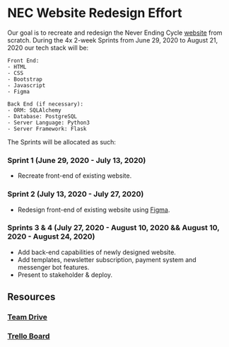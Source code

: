 # NEC Website Redesign Effort
Our goal is to recreate and redesign the Never Ending Cycle [website](http://neverendingcycle.org/) from scratch. During the 4x 2-week Sprints from June 29, 2020 to August 21, 2020 our tech stack will be:
```
Front End:
- HTML
- CSS
- Bootstrap
- Javascript
- Figma

Back End (if necessary):
- ORM: SQLAlchemy
- Database: PostgreSQL
- Server Language: Python3
- Server Framework: Flask
```

The Sprints will be allocated as such:
### Sprint 1 (June 29, 2020 - July 13, 2020)
- Recreate front-end of existing website.

### Sprint 2 (July 13, 2020 - July 27, 2020)
- Redesign front-end of existing website using [Figma](https://www.figma.com/).

### Sprints 3 & 4 (July 27, 2020 - August 10, 2020 && August 10, 2020 - August 24, 2020)
- Add back-end capabilities of newly designed website.
- Add templates, newsletter subscription, payment system and messenger bot features.
- Present to stakeholder & deploy.

## Resources
### [Team Drive](https://drive.google.com/drive/u/1/folders/1vo78c3xbBaYXENOm6er0k661SNO-23CF)
### [Trello Board](https://trello.com/b/PfFT9GtU/nec-kanban-board)
